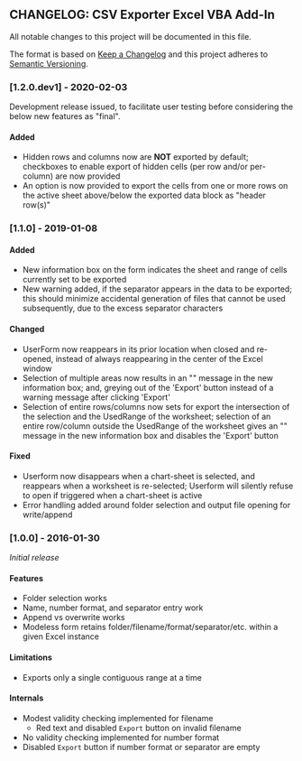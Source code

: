 ## CHANGELOG: CSV Exporter Excel VBA Add-In

All notable changes to this project will be documented in this file.

The format is based on [Keep a Changelog](http://keepachangelog.com/en/1.0.0/)
and this project adheres to [Semantic Versioning](http://semver.org/spec/v2.0.0.html).


### [1.2.0.dev1] - 2020-02-03

Development release issued, to facilitate user testing before considering
the below new features as "final".

#### Added

- Hidden rows and columns now are **NOT** exported by default; checkboxes
  to enable export of hidden cells (per row and/or per-column) are
  now provided
- An option is now provided to export the cells from one or more rows on
  the active sheet above/below the exported data block as "header row(s)"

### [1.1.0] - 2019-01-08

#### Added

- New information box on the form indicates the sheet and range of
  cells currently set to be exported
- New warning added, if the separator appears in the data to be exported;
  this should minimize accidental generation of files that cannot be
  used subsequently, due to the excess separator characters

#### Changed

- UserForm now reappears in its prior location when closed
  and re-opened, instead of always reappearing in the center
  of the Excel window
- Selection of multiple areas now results in an "<invalid selection>"
  message in the new information box; and, greying out of the 'Export'
  button instead of a warning message after clicking 'Export'
- Selection of entire rows/columns now sets for export the intersection
  of the selection and the UsedRange of the worksheet; selection of an
  entire row/column outside the UsedRange of the worksheet gives an
  "<invalid selection>" message in the new information box and disables
  the 'Export' button

#### Fixed

- Userform now disappears when a chart-sheet is selected, and reappears
  when a worksheet is re-selected; Userform will silently refuse to open
  if triggered when a chart-sheet is active
- Error handling added around folder selection and output file opening
  for write/append

### [1.0.0] - 2016-01-30

*Initial release*

#### Features
- Folder selection works
- Name, number format, and separator entry work
- Append vs overwrite works
- Modeless form retains folder/filename/format/separator/etc. within a given Excel instance

#### Limitations
- Exports only a single contiguous range at a time

#### Internals
- Modest validity checking implemented for filename
  - Red text and disabled `Export` button on invalid filename
- No validity checking implemented for number format
- Disabled `Export` button if number format or separator are empty
